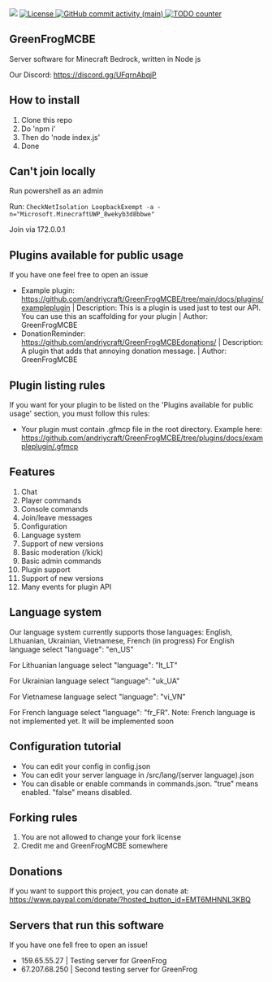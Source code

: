 <img src="https://cdn.discordapp.com/attachments/1027321168576925799/1053767928849383514/logo.png">

<a href="https://github.com/andriycraft/GreenFrogMCBE/blob/master/LICENSE">
  <img alt="License" src="https://img.shields.io/github/license/andriycraft/GreenFrogMCBE?style=flat-square">
</a>
<a href="https://github.com/andriycraft/GreenFrogMCBE/commits/main">
  <img alt="GitHub commit activity (main)" src="https://img.shields.io/github/commit-activity/m/andriycraft/GreenFrogMCBE?color=%2387F4BC&style=flat-square">
</a>
<a href="https://github.com/andriycraft/GreenFrogMCBE/search?q=todo">
  <img alt="TODO counter" src="https://img.shields.io/github/search/andriycraft/GreenFrogMCBE/todo?style=flat-square">
</a>

## GreenFrogMCBE 

Server software for Minecraft Bedrock, written in Node js

Our Discord: https://discord.gg/UFqrnAbqjP


## How to install

1. Clone this repo
2. Do 'npm i'
3. Then do 'node index.js'
4. Done

## Can't join locally

Run powershell as an admin

Run: `CheckNetIsolation LoopbackExempt -a -n="Microsoft.MinecraftUWP_8wekyb3d8bbwe"`

Join via 172.0.0.1

## Plugins available for public usage

If you have one feel free to open an issue

* Example plugin: https://github.com/andriycraft/GreenFrogMCBE/tree/main/docs/plugins/exampleplugin | Description: This is a plugin is used just to test our API. You can use this an scaffolding for your plugin | Author: GreenFrogMCBE
* DonationReminder: https://github.com/andriycraft/GreenFrogMCBEdonations/ | Description: A plugin that adds that annoying donation message. | Author: GreenFrogMCBE

## Plugin listing rules

If you want for your plugin to be listed on the 'Plugins available for public usage' section, you must follow this rules:

* Your plugin must contain .gfmcp file in the root directory. Example here: https://github.com/andriycraft/GreenFrogMCBE/tree/plugins/docs/exampleplugin/.gfmcp

## Features

1. Chat
2. Player commands
3. Console commands
4. Join/leave messages
5. Configuration
6. Language system
7. Support of new versions
8. Basic moderation (/kick)
9. Basic admin commands
10. Plugin support
11. Support of new versions
12. Many events for plugin API

## Language system
Our language system currently supports those languages: English, Lithuanian, Ukrainian, Vietnamese, French (in progress)
For English language select "language": "en_US"

For Lithuanian language select "language": "lt_LT"

For Ukrainian language select "language": "uk_UA"

For Vietnamese language select "language": "vi_VN"

For French language select "language": "fr_FR". Note: French language is not implemented yet. It will be implemented soon


## Configuration tutorial

- You can edit your config in config.json
- You can edit your server language in /src/lang/(server language).json
- You can disable or enable commands in commands.json. "true" means enabled. "false" means disabled.

## Forking rules

1. You are not allowed to change your fork license
2. Credit me and GreenFrogMCBE somewhere

## Donations

If you want to support this project, you can donate at: https://www.paypal.com/donate/?hosted_button_id=EMT6MHNNL3KBQ

## Servers that run this software

If you have one fell free to open an issue!

- 159.65.55.27 | Testing server for GreenFrog
- 67.207.68.250 | Second testing server for GreenFrog
